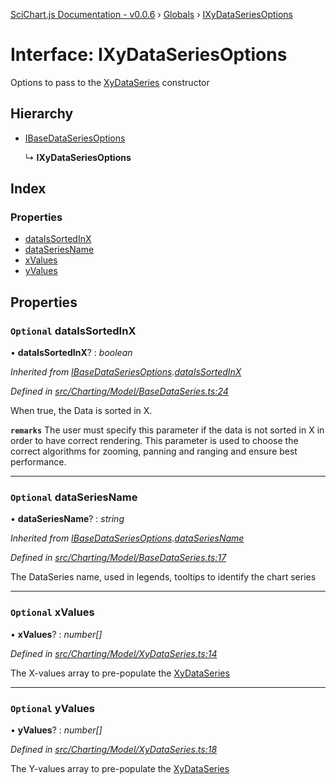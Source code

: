 [SciChart.js Documentation - v0.0.6](../README.md) › [Globals](../globals.md) › [IXyDataSeriesOptions](ixydataseriesoptions.md)

# Interface: IXyDataSeriesOptions

Options to pass to the [XyDataSeries](../classes/xydataseries.md) constructor

## Hierarchy

* [IBaseDataSeriesOptions](ibasedataseriesoptions.md)

  ↳ **IXyDataSeriesOptions**

## Index

### Properties

* [dataIsSortedInX](ixydataseriesoptions.md#optional-dataissortedinx)
* [dataSeriesName](ixydataseriesoptions.md#optional-dataseriesname)
* [xValues](ixydataseriesoptions.md#optional-xvalues)
* [yValues](ixydataseriesoptions.md#optional-yvalues)

## Properties

### `Optional` dataIsSortedInX

• **dataIsSortedInX**? : *boolean*

*Inherited from [IBaseDataSeriesOptions](ibasedataseriesoptions.md).[dataIsSortedInX](ibasedataseriesoptions.md#optional-dataissortedinx)*

*Defined in [src/Charting/Model/BaseDataSeries.ts:24](https://github.com/ABTSoftware/SciChart.Dev/blob/ff9f38d289/Web/src/SciChart/src/Charting/Model/BaseDataSeries.ts#L24)*

When true, the Data is sorted in X.

**`remarks`** The user must specify this parameter if the data is not sorted in X
in order to have correct rendering. This parameter is used to choose the correct
algorithms for zooming, panning and ranging and ensure best performance.

___

### `Optional` dataSeriesName

• **dataSeriesName**? : *string*

*Inherited from [IBaseDataSeriesOptions](ibasedataseriesoptions.md).[dataSeriesName](ibasedataseriesoptions.md#optional-dataseriesname)*

*Defined in [src/Charting/Model/BaseDataSeries.ts:17](https://github.com/ABTSoftware/SciChart.Dev/blob/ff9f38d289/Web/src/SciChart/src/Charting/Model/BaseDataSeries.ts#L17)*

The DataSeries name, used in legends, tooltips to identify the chart series

___

### `Optional` xValues

• **xValues**? : *number[]*

*Defined in [src/Charting/Model/XyDataSeries.ts:14](https://github.com/ABTSoftware/SciChart.Dev/blob/ff9f38d289/Web/src/SciChart/src/Charting/Model/XyDataSeries.ts#L14)*

The X-values array to pre-populate the [XyDataSeries](../classes/xydataseries.md)

___

### `Optional` yValues

• **yValues**? : *number[]*

*Defined in [src/Charting/Model/XyDataSeries.ts:18](https://github.com/ABTSoftware/SciChart.Dev/blob/ff9f38d289/Web/src/SciChart/src/Charting/Model/XyDataSeries.ts#L18)*

The Y-values array to pre-populate the [XyDataSeries](../classes/xydataseries.md)
